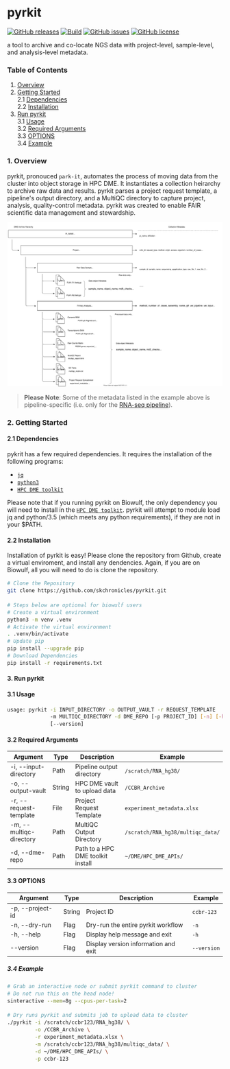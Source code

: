 # pyrkit

[![GitHub releases](https://img.shields.io/github/release/skchronicles/pyrkit)](https://github.com/skchronicles/pyrkit/releases) [![Build](https://github.com/skchronicles/pyrkit/workflows/ci/badge.svg)](https://github.com/skchronicles/pyrkit/actions)  [![GitHub issues](https://img.shields.io/github/issues/skchronicles/pyrkit)](https://github.com/skchronicles/pyrkit/issues) [![GitHub license](https://img.shields.io/github/license/skchronicles/pyrkit)](https://github.com/skchronicles/pyrkit/blob/master/LICENSE)  

a tool to archive and co-locate NGS data with project-level, sample-level, and analysis-level metadata.

### Table of Contents
1. [Overview](#1-Overview)   
2. [Getting Started](#2-Getting-Started)    
    2.1 [Dependencies](#21-Dependencies)   
    2.2 [Installation](#22-Installation)   
3. [Run pyrkit](#3-Run-pyrkit)   
    3.1 [Usage](#31-Usage)  
    3.2 [Required Arguments](#32-Required-Arguments)  
    3.3 [OPTIONS](#33-OPTIONS)   
    3.4 [Example](#34-Example)

### 1. Overview

pyrkit, pronouced `park-it`, automates the process of moving data from the cluster into object storage in HPC DME. It instantiates a collection heirarchy to archive raw data and results. pyrkit parses a project request template, a pipeline's output directory, and a MultiQC directory to capture project, analysis, quality-control metadata. pyrkit was created to enable FAIR scientific data management and stewardship.

![DME Heirarchy](./assets/DME_Upload_Hierarchy.svg)

> **Please Note**: Some of the metadata listed in the example above is pipeline-specific (i.e. only for the [RNA-seq pipeline](https://ccbr.github.io/pipeliner-docs/RNA-seq/Gene-and-isoform-expression-overview/)).

### 2. Getting Started

#### 2.1 Dependencies 
pykrit has a few required dependencies. It requires the installation of the following programs:
  - [`jq`](https://stedolan.github.io/jq/download/)
  - [`python3`](https://www.python.org/downloads/) 
  - [`HPC DME toolkit`](https://wiki.nci.nih.gov/display/DMEdoc/Getting+Started)

Please note that if you running pyrkit on Biowulf, the only dependency you will need to install in the [`HPC DME toolkit`](https://wiki.nci.nih.gov/display/DMEdoc/Getting+Started). pyrkit will attempt to module load jq and python/3.5 (which meets any python requirements), if they are not in your $PATH.

#### 2.2 Installation

Installation of pyrkit is easy! Please clone the repository from Github, create a virtual enviroment, and install any dendencies. Again, if you are on Biowulf, all you will need to do is clone the repository.

```bash
# Clone the Repository
git clone https://github.com/skchronicles/pyrkit.git

# Steps below are optional for biowulf users
# Create a virtual environment
python3 -m venv .venv
# Activate the virtual environment
. .venv/bin/activate
# Update pip
pip install --upgrade pip
# Download Dependencies
pip install -r requirements.txt
```

#### 3. Run pyrkit

#### 3.1 Usage

``` bash
usage: pyrkit -i INPUT_DIRECTORY -o OUTPUT_VAULT -r REQUEST_TEMPLATE
              -m MULTIQC_DIRECTORY -d DME_REPO [-p PROJECT_ID] [-n] [-h]
              [--version]
```

#### 3.2 Required Arguments 

| Argument                 | Type    | Description                       | Example                                |  
| ------------------------ | ------- | --------------------------------- | -------------------------------------- |  
| -i, --input-directory    | Path    | Pipeline output directory         | `/scratch/RNA_hg38/`                   |  
| -o, --output-vault       | String  | HPC DME vault to upload data      | `/CCBR_Archive`                        |  
| -r, --request-template   | File    | Project Request Template          | `experiment_metadata.xlsx`             |  
| -m, --multiqc-directory  | Path    | MultiQC Output Directory          | `/scratch/RNA_hg38/multiqc_data/`      |        
| -d, --dme-repo           | Path    | Path to a HPC DME toolkit install | `~/DME/HPC_DME_APIs/`                  |  

#### 3.3 OPTIONS

| Argument                 | Type    | Description                           | Example             |  
| ------------------------ | ------- | ------------------------------------- | ------------------- | 
| -p, --project-id         | String  | Project ID                            | `ccbr-123`          | 
| -n, --dry-run            | Flag    | Dry-run the entire pyrkit workflow    | `-n`                |
| -h, --help               | Flag    | Display help message and exit         | `-h`                |
| --version                | Flag    | Display version information and exit  | `--version`         |

##### 3.4 Example 
```bash 
# Grab an interactive node or submit pyrkit command to cluster
# Do not run this on the head node!
sinteractive --mem=8g --cpus-per-task=2

# Dry runs pyrkit and submits job to upload data to cluster
./pyrkit -i /scratch/ccbr123/RNA_hg38/ \
         -o /CCBR_Archive \
         -r experiment_metadata.xlsx \
         -m /scratch/ccbr123/RNA_hg38/multiqc_data/ \
         -d ~/DME/HPC_DME_APIs/ \
         -p ccbr-123
```
